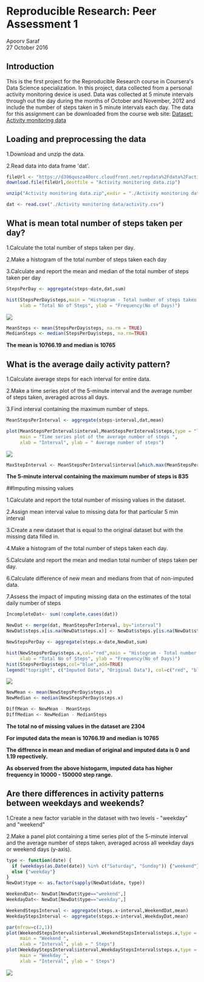 # Reproducible Research: Peer Assessment 1
Apoorv Saraf  
27 October 2016  



## Introduction

This is the first project for the Reproducible Research course in Coursera's Data Science specialization. In this project, data collected from a personal activity monitoring device is used.  Data was collected at 5 minute intervals through out the day during the months of October and November, 2012 and include the number of steps taken in 5 minute intervals each day. 
The data for this assignment can be downloaded from the course web site:
[Dataset: Activity monitoring data](https://d396qusza40orc.cloudfront.net/repdata%2Fdata%2Factivity.zip)

## Loading and preprocessing the data

1.Download and unzip the data.

2.Read data into data frame 'dat'.


```r
fileUrl <- "https://d396qusza40orc.cloudfront.net/repdata%2Fdata%2Factivity.zip"
download.file(fileUrl,destfile = "Activity monitoring data.zip")

unzip("Activity monitoring data.zip",exdir = "./Activity monitoring data")

dat <- read.csv("./Activity monitoring data/activity.csv")
```

## What is mean total number of steps taken per day?

1.Calculate the total number of steps taken per day.

2.Make a histogram of the total number of steps taken each day

3.Calculate and report the mean and median of the total number of steps taken per day


```r
StepsPerDay <- aggregate(steps~date,dat,sum) 

hist(StepsPerDay$steps,main = "Histogram - Total number of steps taken each day",
     xlab = "Total No of Steps", ylab = "Frequency(No of Days)")
```

![](PA1_template_files/figure-html/unnamed-chunk-1-1.png)<!-- -->

```r
MeanSteps <- mean(StepsPerDay$steps, na.rm = TRUE)
MedianSteps <- median(StepsPerDay$steps, na.rm=TRUE)
```

**The mean is 10766.19 and median is 10765**

## What is the average daily activity pattern?

1.Calculate average steps for each interval for entire data.

2.Make a time series plot of the 5-minute interval and the average number of steps taken, averaged across all days.

3.Find interval containing the maximum number of steps.


```r
MeanStepsPerInterval <- aggregate(steps~interval,dat,mean)

plot(MeanStepsPerInterval$interval,MeanStepsPerInterval$steps,type = "l",
     main = "Time series plot of the average number of steps ",
     xlab = "Interval", ylab = " Average number of steps")
```

![](PA1_template_files/figure-html/unnamed-chunk-2-1.png)<!-- -->

```r
MaxStepInterval <- MeanStepsPerInterval$interval[which.max(MeanStepsPerInterval$steps)]
```

**The 5-minute interval containing the maximum number of steps is 835**

##Imputing missing values

1.Calculate and report the total number of missing values in the dataset.

2.Assign mean interval value to missing data for that particular 5 min interval

3.Create a new dataset that is equal to the original dataset but with the missing data filled in.

4.Make a histogram of the total number of steps taken each day.

5.Calculate and report the mean and median total number of steps taken per day. 

6.Calculate difference of new mean and medians from that of non-imputed data.

7.Assess the impact of imputing missing data on the estimates of the total daily number of steps


```r
IncompleteDat<- sum(!complete.cases(dat))

NewDat <- merge(dat, MeanStepsPerInterval, by="interval")
NewDat$steps.x[is.na(NewDat$steps.x)] <- NewDat$steps.y[is.na(NewDat$steps.x)]

NewStepsPerDay <- aggregate(steps.x~date,NewDat,sum)

hist(NewStepsPerDay$steps.x,col="red",main = "Histogram - Total number of steps taken each day",
     xlab = "Total No of Steps", ylab = "Frequency(No of Days)")
hist(StepsPerDay$steps,col="blue",add=TRUE)
legend("topright", c("Imputed Data", "Original Data"), col=c("red", "blue"),lwd=6,bty = "n")
```

![](PA1_template_files/figure-html/unnamed-chunk-3-1.png)<!-- -->

```r
NewMean <- mean(NewStepsPerDay$steps.x)
NewMedian <- median(NewStepsPerDay$steps.x)

DiffMean <- NewMean - MeanSteps
DiffMedian <- NewMedian - MedianSteps
```

**The total no of missing values in the dataset are 2304**

**For imputed data the mean is 10766.19 and median is 10765**

**The diffrence in mean and median of original and imputed data is 0 and 1.19 repectively.**

**As observed from the above histogarm, imputed data has higher frequency in 10000 - 150000 step range.**

## Are there differences in activity patterns between weekdays and weekends?

1.Create a new factor variable in the dataset with two levels - "weekday" and "weekend"

2.Make a panel plot containing a time series plot of the 5-minute interval and the average number of steps taken, averaged across all weekday days or weekend days (y-axis).


```r
type <- function(date) {
  if (weekdays(as.Date(date)) %in% c("Saturday", "Sunday")) {"weekend"} 
  else {"weekday"}
}
NewDat$type <- as.factor(sapply(NewDat$date, type))

WeekendDat<- NewDat[NewDat$type=="weekend",]
WeekdayDat<- NewDat[NewDat$type=="weekday",]

WeekendStepsInterval <- aggregate(steps.x~interval,WeekendDat,mean)
WeekdayStepsInterval <- aggregate(steps.x~interval,WeekdayDat,mean)

par(mfrow=c(2,1))
plot(WeekendStepsInterval$interval,WeekendStepsInterval$steps.x,type = "l",
     main = "Weekend ",
     xlab = "Interval", ylab = " Steps")
plot(WeekdayStepsInterval$interval,WeekdayStepsInterval$steps.x,type = "l",
     main = "Weekday ",
     xlab = "Interval", ylab = " Steps")
```

![](PA1_template_files/figure-html/unnamed-chunk-4-1.png)<!-- -->
